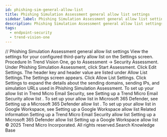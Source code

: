 ```yaml
---
id: phishing-sim-general-allow-list
title: Phishing Simulation Assessment general allow list settings
sidebar_label: Phishing Simulation Assessment general allow list settings
description: Phishing Simulation Assessment general allow list settings
tags:
  - endpoint-security
  - trend-vision-one
---
```


/*<![CDATA[*/ $('#title').html($('meta[name=map-description]').attr('content')); /*]]>*/ Phishing Simulation Assessment general allow list settings View the settings for your configured third-party allow list on the Settings screen. Procedure In Trend Vision One, go to Assessment → Security Assessment. Under Phishing Simulation Assessment, click Start Assessment. Click Edit Settings. The header key and header value are listed under Allow List Settings.The Settings screen appears. Click Allow List Settings. Click Settings to expand the details about the sending domains, sending IPs, and simulation URLs used in Phishing Simulation Assessment. To set up your allow list in Trend Micro Email Security, see Setting up a Trend Micro Email Security allow list . To set up your allow list in Microsoft 365 Defender, see Setting up a Microsoft 365 Defender allow list . To set up your allow list in Google Workspace, see Setting up a Google Workspace allow list Related information Setting up a Trend Micro Email Security allow list Setting up a Microsoft 365 Defender allow list Setting up a Google Workspace allow list © 2025 Trend Micro Incorporated. All rights reserved.Search Knowledge Base